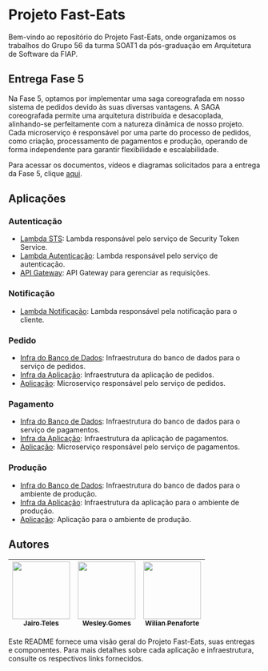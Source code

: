 # Projeto Fast-Eats

Bem-vindo ao repositório do Projeto Fast-Eats, onde organizamos os trabalhos do Grupo 56 da turma SOAT1 da pós-graduação em Arquitetura de Software da FIAP.

## Entrega Fase 5

Na Fase 5, optamos por implementar uma saga coreografada em nosso sistema de pedidos devido às suas diversas vantagens. A SAGA coreografada permite uma arquitetura distribuída e desacoplada, alinhando-se perfeitamente com a natureza dinâmica de nosso projeto. Cada microserviço é responsável por uma parte do processo de pedidos, como criação, processamento de pagamentos e produção, operando de forma independente para garantir flexibilidade e escalabilidade.

Para acessar os documentos, vídeos e diagramas solicitados para a entrega da Fase 5, clique [aqui](https://1drv.ms/f/s!AumrZPBkIvJTh-wMExB4rZn9OOpgaQ?e=gvuTgq).

## Aplicações

### Autenticação

- [Lambda STS](https://github.com/FIAP-Grupo56-SOAT1/LAMBDA_STS_FAST-EATS): Lambda responsável pelo serviço de Security Token Service.
- [Lambda Autenticação](https://github.com/FIAP-Grupo56-SOAT1/LAMBDA_AUTH_FAST-EATS): Lambda responsável pelo serviço de autenticação.
- [API Gateway](https://github.com/FIAP-Grupo56-SOAT1/INFRA_API_GATEWAY_FAST-EATS): API Gateway para gerenciar as requisições.

### Notificação
- [Lambda Notificação](https://github.com/FIAP-Grupo56-SOAT1/LAMBDA_CLIENT_NOTIFICATION_FAST-EATS): Lambda responsável pela notificação para o cliente.

### Pedido

- [Infra do Banco de Dados](https://github.com/FIAP-Grupo56-SOAT1/INFRA_DB_FAST-EATS): Infraestrutura do banco de dados para o serviço de pedidos.
- [Infra da Aplicação](https://github.com/FIAP-Grupo56-SOAT1/INFRA_ECS_FAST-EATS): Infraestrutura da aplicação de pedidos.
- [Aplicação](https://github.com/FIAP-Grupo56-SOAT1/MICROSERV_PEDIDO_FAST-EATS): Microserviço responsável pelo serviço de pedidos.

### Pagamento

- [Infra do Banco de Dados](https://github.com/FIAP-Grupo56-SOAT1/INFRA_DB_PAGAMENTO_FAST-EATS): Infraestrutura do banco de dados para o serviço de pagamentos.
- [Infra da Aplicação](https://github.com/FIAP-Grupo56-SOAT1/INFRA_ECS_PAGAMENTO_FAST-EATS): Infraestrutura da aplicação de pagamentos.
- [Aplicação](https://github.com/FIAP-Grupo56-SOAT1/MICROSERV_PAGAMENTO_FAST-EATS): Microserviço responsável pelo serviço de pagamentos.

### Produção

- [Infra do Banco de Dados](https://github.com/FIAP-Grupo56-SOAT1/INFRA_DB_PRODUCAO_FAST-EATS): Infraestrutura do banco de dados para o ambiente de produção.
- [Infra da Aplicação](https://github.com/FIAP-Grupo56-SOAT1/INFRA_ECS_PRODUCAO_FAST-EATS): Infraestrutura da aplicação para o ambiente de produção.
- [Aplicação](https://github.com/FIAP-Grupo56-SOAT1/MICROSERV_PRODUCAO_FAST-EATS): Aplicação para o ambiente de produção.

## Autores

| [<img src="https://avatars.githubusercontent.com/u/5077265?v=4" width=115><br><sub>Jairo Teles</sub>](https://github.com/hardtelles) | [<img src="https://avatars.githubusercontent.com/u/47258234?v=4" width=115><br><sub>Wesley Gomes</sub>](https://github.com/Wesley-Gomes) | [<img src="https://avatars.githubusercontent.com/u/9051956?v=4" width=115><br><sub>Wilian Penaforte</sub>](https://github.com/wilianpenaforte) |
| :--------------------------------------------------------------------------------------------------------------------------------------: | :----------------------------------------------------------------------------------------------------------------------------------: | :--------------------------------------------------------------------------------------------------------------------------------------------: |

Este README fornece uma visão geral do Projeto Fast-Eats, suas entregas e componentes. Para mais detalhes sobre cada aplicação e infraestrutura, consulte os respectivos links fornecidos.
